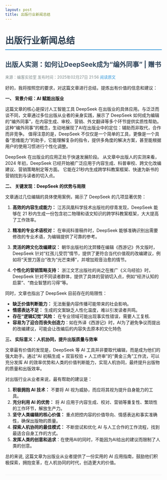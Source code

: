 ```yaml
---
layout: post
title: 出版行业新闻总结
---
```


<style>
h1 { 
    color: #2c3e50;
    border-bottom: 2px solid #3498db;
    padding-bottom: 10px;
}
h2 { 
    color: #34495e;
    margin-top: 30px;
}
.meta-info {
    color: #7f8c8d;
    font-size: 0.9em;
    margin-bottom: 15px;
}
.article-link {
    color: #3498db;
    text-decoration: none;
}
.article-link:hover {
    text-decoration: underline;
}
.divider {
    border-top: 1px solid #eee;
    margin: 30px 0;
}
</style>

# 出版行业新闻总结

## 出版人实测：如何让DeepSeek成为“编外同事” | 赠书

<div class="meta-info">
来源：编客实验室  
发布时间：2025年02月27日 21:56  
<a href='https://mp.weixin.qq.com/s/yC8mHa_uckgIphNinZhXwQ' class='article-link' target='_blank'>阅读原文</a>
</div>

好的，我将按照您的要求，对这篇文章进行总结，提炼出有价值的信息和建议：

**一、 背景介绍：AI 赋能出版业**

这篇文章的核心是探讨人工智能工具 DeepSeek 在出版业的具体应用。与泛泛而谈不同，文章通过多位出版从业者的亲身实践，展示了 DeepSeek 如何成为编辑的“编外同事”，在内容生成、审校、营销、外文翻译等多个环节提供实质性帮助。这种“编外同事”的概念，生动地展现了AI在出版业中的定位：辅助而非取代，合作而非竞争。 值得注意的是，DeepSeek 不仅仅是一个简单的工具，更像是一个具备“思维能力”的助手，它能理解复杂的指令，提供多角度的解决方案，甚至能根据用户的使用习惯进行个性化调整。

DeepSeek 在出版业的应用正处于快速发展阶段。 从文章中出版人的实测来看，2024 年初，DeepSeek 已经开始被广泛应用于内容生成、科普审校、跨文化改编建议、营销策略制定等方面。 它能在21秒内生成跨学科教案框架、快速为新书的营销找到与读者的切入点。

**二、 关键发现：DeepSeek 的优势与局限**

文章通过几位编辑的具体使用案例，揭示了 DeepSeek 的几项显著优势：

1.  **高效的内容生成能力：** 江苏凤凰科学技术出版社的缪青发现，DeepSeek 能够在 21 秒内生成一份包含初二物理和语文知识的跨学科教案框架，大大提高了工作效率。

2.  **精准的专业术语校对：** 在审阅科普稿件时，DeepSeek 能够准确识别出需要修改的专业术语，为编辑提供了可靠的参考。

3.  **灵活的跨文化改编建议：** 朝华出版社的沈羿臻在编辑《西游记》外文版时，DeepSeek 针对“红孩儿受罚”情节，提供了更符合当代价值观的改编建议，例如将“天罡刀莲台”改为“光芒束缚”，并增加观音治愈的情节。

4.  **个性化的营销策略支持：** 浙江文艺出版社的尚之在推广《义乌经验》时，DeepSeek 针对不同读者群体，提供了具体的营销切入点，例如“经济认知的启蒙”、“商业智慧的习得”等。

同时，文章也指出了 DeepSeek 目前存在的局限性：

*   **缺乏价值判断能力：** 无法衡量内容传播可能带来的社会影响。
*   **情感表达不足：** 生成的文案缺乏人性化温度，难以引发读者共鸣。
*   **存在“逻辑幻觉”风险：** 在专业领域可能出现事实性错误，需要人工复核.
* **容易为了迎合而丧失创造力**：如在外译《西游记》时，AI为了避免争议而提出的改编建议，可能会让改编后的内容失去原本的文化特色

**三、 实际意义：人机协同，提升出版质量与效率**

文章最有价值的发现是，DeepSeek 等 AI 工具并非要取代编辑，而是成为他们的强大助手。通过“AI 初稿生成 + 双盲校验 + 人工终审”的“黄金三角”工作流，可以充分发挥 AI 的效率优势和人类的价值判断能力，实现人机协同，最终提升出版物的质量和出版效率。

对出版行业从业者来说，最有帮助的建议是：

1.  **积极拥抱 AI 技术：** 不要将 AI 视为威胁，而应将其视为提升自身能力的工具。
2.  **充分利用 AI 的优势：** 将 AI 应用于内容生成、校对、营销等重复性、繁琐性的工作环节，解放生产力。
3.  **坚守人类编辑的核心价值：** 重点把控内容的价值导向、情感表达和事实准确性，确保出版物的质量。
4.  **探索人机协同的最佳模式：** 不断尝试和优化 AI 与人工合作的工作流程，找到最适合自身工作的方式。
5. **发挥人类的创意和追求**：在使用AI的同时，不能因为AI给出的建议而限制了人类的创意。

总的来说, 这篇文章为出版业从业者提供了一份实用的 AI 应用指南，鼓励他们积极探索，拥抱变革，在人机协同的时代，创造更大的价值。

<div class="divider"></div>

